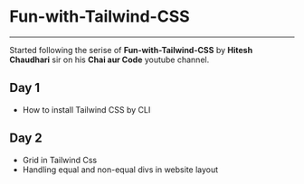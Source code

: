 # Fun-with-Tailwind-CSS
---
Started following the serise of **Fun-with-Tailwind-CSS** by **Hitesh Chaudhari** sir on his **Chai aur Code** youtube channel.

## Day 1

* How to install Tailwind CSS by CLI

## Day 2

* Grid in Tailwind Css
* Handling equal and non-equal divs in website layout